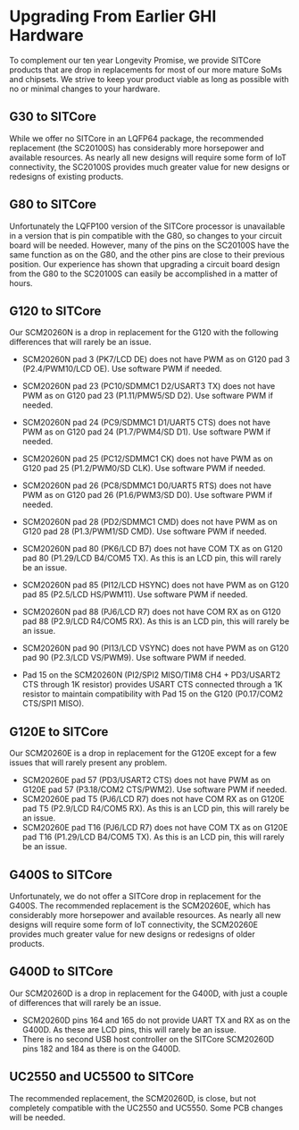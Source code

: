 # Upgrading From Earlier GHI Hardware

To complement our ten year Longevity Promise, we provide SITCore products that are drop in replacements for most of our more mature SoMs and chipsets. We strive to keep your product viable as long as possible with no or minimal changes to your hardware.

## G30 to SITCore

While we offer no SITCore in an LQFP64 package, the recommended replacement (the SC20100S) has considerably more horsepower and available resources. As nearly all new designs will require some form of IoT connectivity, the SC20100S provides much greater value for new designs or redesigns of existing products.

## G80 to SITCore

Unfortunately the LQFP100 version of the SITCore processor is unavailable in a version that is pin compatible with the G80, so changes to your circuit board will be needed. However, many of the pins on the SC20100S have the same function as on the G80, and the other pins are close to their previous position. Our experience has shown that upgrading a circuit board design from the G80 to the SC20100S can easily be accomplished in a matter of hours.

## G120 to SITCore

Our SCM20260N is a drop in replacement for the G120 with the following differences that will rarely be an issue.

* SCM20260N pad 3 (PK7/LCD DE) does not have PWM as on G120 pad 3 (P2.4/PWM10/LCD OE). Use software PWM if needed.
* SCM20260N pad 23 (PC10/SDMMC1 D2/USART3 TX) does not have PWM as on G120 pad 23 (P1.11/PMW5/SD D2). Use software PWM if needed.
* SCM20260N pad 24 (PC9/SDMMC1 D1/UART5 CTS) does not have PWM as on G120 pad 24 (P1.7/PWM4/SD D1). Use software PWM if needed.
* SCM20260N pad 25 (PC12/SDMMC1 CK) does not have PWM as on G120 pad 25 (P1.2/PWM0/SD CLK). Use software PWM if needed.
* SCM20260N pad 26 (PC8/SDMMC1 D0/UART5 RTS) does not have PWM as on G120 pad 26 (P1.6/PWM3/SD D0). Use software PWM if needed.
* SCM20260N pad 28 (PD2/SDMMC1 CMD) does not have PWM as on G120 pad 28 (P1.3/PWM1/SD CMD). Use software PWM if needed.
* SCM20260N pad 80 (PK6/LCD B7) does not have COM TX as on G120 pad 80 (P1.29/LCD B4/COM5 TX). As this is an LCD pin, this will rarely be an issue.
* SCM20260N pad 85 (PI12/LCD HSYNC) does not have PWM as on G120 pad 85 (P2.5/LCD HS/PWM11). Use software PWM if needed.
* SCM20260N pad 88 (PJ6/LCD R7) does not have COM RX as on G120 pad 88 (P2.9/LCD R4/COM5 RX). As this is an LCD pin, this will rarely be an issue.
* SCM20260N pad 90 (PI13/LCD VSYNC) does not have PWM as on G120 pad 90 (P2.3/LCD VS/PWM9). Use software PWM if needed.

* Pad 15 on the SCM20260N (PI2/SPI2 MISO/TIM8 CH4 + PD3/USART2 CTS through 1K resistor) provides USART CTS connected through a 1K resistor to maintain compatibility with Pad 15 on the G120 (P0.17/COM2 CTS/SPI1 MISO).

## G120E to SITCore

Our SCM20260E is a drop in replacement for the G120E except for a few issues that will rarely present any problem.

* SCM20260E pad 57 (PD3/USART2 CTS) does not have PWM as on G120E pad 57 (P3.18/COM2 CTS/PWM2). Use software PWM if needed.
* SCM20260E pad T5 (PJ6/LCD R7) does not have COM RX as on G120E pad T5 (P2.9/LCD R4/COM5 RX). As this is an LCD pin, this will rarely be an issue.
* SCM20260E pad T16 (PJ6/LCD R7) does not have COM TX as on G120E pad T16 (P1.29/LCD B4/COM5 TX). As this is an LCD pin, this will rarely be an issue.

## G400S to SITCore

Unfortunately, we do not offer a SITCore drop in replacement for the G400S. The recommended replacement is the SCM20260E, which has considerably more horsepower and available resources. As nearly all new designs will require some form of IoT connectivity, the SCM20260E provides much greater value for new designs or redesigns of older products.

## G400D to SITCore

Our SCM20260D is a drop in replacement for the G400D, with just a couple of differences that will rarely be an issue.

* SCM20260D pins 164 and 165 do not provide UART TX and RX as on the G400D. As these are LCD pins, this will rarely be an issue.
* There is no second USB host controller on the SITCore SCM20260D pins 182 and 184 as there is on the G400D.

## UC2550 and UC5500 to SITCore

The recommended replacement, the SCM20260D, is close, but not completely compatible with the UC2550 and UC5550. Some PCB changes will be needed.
